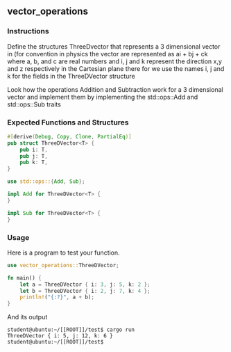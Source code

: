 ## vector_operations

### Instructions

Define the structures ThreeDvector that represents a 3 dimensional vector in (for convention in physics the vector are represented as ai + bj + ck where a, b, and c are real numbers and i, j and k represent the direction x,y and z respectively in the Cartesian plane there for we use the names i, j and k for the fields in the ThreeDVector structure

Look how the operations Addition and Subtraction work for a 3 dimensional vector and implement them by implementing the std::ops::Add and std::ops::Sub traits

### Expected Functions and Structures

```rust
#[derive(Debug, Copy, Clone, PartialEq)]
pub struct ThreeDVector<T> {
	pub i: T,
	pub j: T,
	pub k: T,
}

use std::ops::{Add, Sub};

impl Add for ThreeDVector<T> {
}

impl Sub for ThreeDVector<T> {
}
```

### Usage

Here is a program to test your function.

```rust
use vector_operations::ThreeDVector;

fn main() {
	let a = ThreeDVector { i: 3, j: 5, k: 2 };
	let b = ThreeDVector { i: 2, j: 7, k: 4 };
	println!("{:?}", a + b);
}
```

And its output

```console
student@ubuntu:~/[[ROOT]]/test$ cargo run
ThreeDVector { i: 5, j: 12, k: 6 }
student@ubuntu:~/[[ROOT]]/test$
```
